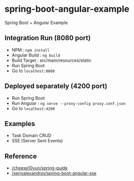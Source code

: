 spring-boot-angular-example
======
Spring Boot + Angular Example


## Integration Run (8080 port)
  
- NPM : ```npm install```
- Angular Build : ```ng build```
- Build Target : src/main/resources/static
- Run Spring Boot
- Go to ```localhost:8080```


## Deployed separately (4200 port)

- Run Spring Boot
- Run Angular : ```ng serve --proxy-config proxy.conf.json```
- Go to ```localhost:4200```

## Examples
- Task Domain CRUD
- SSE (Server Sent Events)


## Reference
- [/cheese10yun/spring-guide](https://github.com/cheese10yun/spring-guide)
- [/seriyalexandrov/spring-boot-angular-sse](https://github.com/seriyalexandrov/spring-boot-angular-sse)
